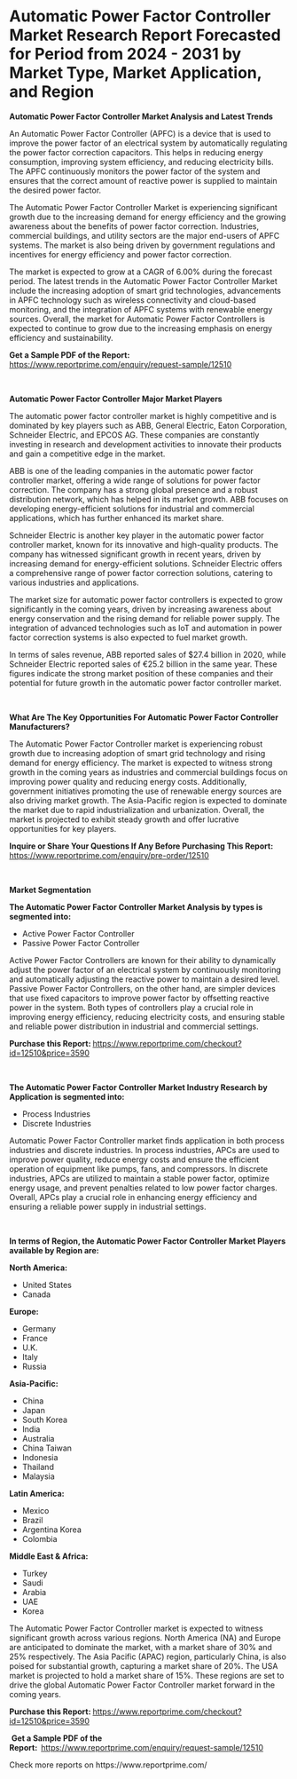 <p><h1>Automatic Power Factor Controller Market Research Report Forecasted for Period from 2024 -  2031 by Market Type, Market Application, and Region</h1></p><p><strong>Automatic Power Factor Controller Market Analysis and Latest Trends</strong></p>
<p><p>An Automatic Power Factor Controller (APFC) is a device that is used to improve the power factor of an electrical system by automatically regulating the power factor correction capacitors. This helps in reducing energy consumption, improving system efficiency, and reducing electricity bills. The APFC continuously monitors the power factor of the system and ensures that the correct amount of reactive power is supplied to maintain the desired power factor.</p><p>The Automatic Power Factor Controller Market is experiencing significant growth due to the increasing demand for energy efficiency and the growing awareness about the benefits of power factor correction. Industries, commercial buildings, and utility sectors are the major end-users of APFC systems. The market is also being driven by government regulations and incentives for energy efficiency and power factor correction.</p><p>The market is expected to grow at a CAGR of 6.00% during the forecast period. The latest trends in the Automatic Power Factor Controller Market include the increasing adoption of smart grid technologies, advancements in APFC technology such as wireless connectivity and cloud-based monitoring, and the integration of APFC systems with renewable energy sources. Overall, the market for Automatic Power Factor Controllers is expected to continue to grow due to the increasing emphasis on energy efficiency and sustainability.</p></p>
<p><strong>Get a Sample PDF of the Report:&nbsp;</strong> <a href="https://www.reportprime.com/enquiry/request-sample/12510">https://www.reportprime.com/enquiry/request-sample/12510</a></p>
<p>&nbsp;</p>
<p><strong>Automatic Power Factor Controller Major Market Players</strong></p>
<p><p>The automatic power factor controller market is highly competitive and is dominated by key players such as ABB, General Electric, Eaton Corporation, Schneider Electric, and EPCOS AG. These companies are constantly investing in research and development activities to innovate their products and gain a competitive edge in the market.</p><p>ABB is one of the leading companies in the automatic power factor controller market, offering a wide range of solutions for power factor correction. The company has a strong global presence and a robust distribution network, which has helped in its market growth. ABB focuses on developing energy-efficient solutions for industrial and commercial applications, which has further enhanced its market share.</p><p>Schneider Electric is another key player in the automatic power factor controller market, known for its innovative and high-quality products. The company has witnessed significant growth in recent years, driven by increasing demand for energy-efficient solutions. Schneider Electric offers a comprehensive range of power factor correction solutions, catering to various industries and applications.</p><p>The market size for automatic power factor controllers is expected to grow significantly in the coming years, driven by increasing awareness about energy conservation and the rising demand for reliable power supply. The integration of advanced technologies such as IoT and automation in power factor correction systems is also expected to fuel market growth.</p><p>In terms of sales revenue, ABB reported sales of $27.4 billion in 2020, while Schneider Electric reported sales of €25.2 billion in the same year. These figures indicate the strong market position of these companies and their potential for future growth in the automatic power factor controller market.</p></p>
<p>&nbsp;</p>
<p><strong>What Are The Key Opportunities For Automatic Power Factor Controller Manufacturers?</strong></p>
<p><p>The Automatic Power Factor Controller market is experiencing robust growth due to increasing adoption of smart grid technology and rising demand for energy efficiency. The market is expected to witness strong growth in the coming years as industries and commercial buildings focus on improving power quality and reducing energy costs. Additionally, government initiatives promoting the use of renewable energy sources are also driving market growth. The Asia-Pacific region is expected to dominate the market due to rapid industrialization and urbanization. Overall, the market is projected to exhibit steady growth and offer lucrative opportunities for key players.</p></p>
<p><strong>Inquire or Share Your Questions If Any Before Purchasing This Report:</strong> <a href="https://www.reportprime.com/enquiry/pre-order/12510">https://www.reportprime.com/enquiry/pre-order/12510</a></p>
<p>&nbsp;</p>
<p><strong>Market Segmentation</strong></p>
<p><strong>The Automatic Power Factor Controller Market Analysis by types is segmented into:</strong></p>
<p><ul><li>Active Power Factor Controller</li><li>Passive Power Factor Controller</li></ul></p>
<p><p>Active Power Factor Controllers are known for their ability to dynamically adjust the power factor of an electrical system by continuously monitoring and automatically adjusting the reactive power to maintain a desired level. Passive Power Factor Controllers, on the other hand, are simpler devices that use fixed capacitors to improve power factor by offsetting reactive power in the system. Both types of controllers play a crucial role in improving energy efficiency, reducing electricity costs, and ensuring stable and reliable power distribution in industrial and commercial settings.</p></p>
<p><strong>Purchase this Report:&nbsp;</strong><a href="https://www.reportprime.com/checkout?id=12510&price=3590">https://www.reportprime.com/checkout?id=12510&price=3590</a></p>
<p>&nbsp;</p>
<p><strong>The Automatic Power Factor Controller Market Industry Research by Application is segmented into:</strong></p>
<p><ul><li>Process Industries</li><li>Discrete Industries</li></ul></p>
<p><p>Automatic Power Factor Controller market finds application in both process industries and discrete industries. In process industries, APCs are used to improve power quality, reduce energy costs and ensure the efficient operation of equipment like pumps, fans, and compressors. In discrete industries, APCs are utilized to maintain a stable power factor, optimize energy usage, and prevent penalties related to low power factor charges. Overall, APCs play a crucial role in enhancing energy efficiency and ensuring a reliable power supply in industrial settings.</p></p>
<p>&nbsp;</p>
<p><strong>In terms of Region, the Automatic Power Factor Controller Market Players available by Region are:</strong></p>
<p>
    <p> <strong> North America: </strong>
        <ul>
            <li>United States</li>
            <li>Canada</li>
        </ul>
        </p> 
    <p> <strong> Europe: </strong>
        <ul>
            <li>Germany</li>
            <li>France</li>
            <li>U.K.</li>
            <li>Italy</li>
            <li>Russia</li>
        </ul>
        </p> 
    <p> <strong> Asia-Pacific: </strong>
        <ul>
            <li>China</li>
            <li>Japan</li>
            <li>South Korea</li>
            <li>India</li>
            <li>Australia</li>
            <li>China Taiwan</li>
            <li>Indonesia</li>
            <li>Thailand</li>
            <li>Malaysia</li>
        </ul>
        </p> 
    <p> <strong> Latin America: </strong>
        <ul>
            <li>Mexico</li>
            <li>Brazil</li>
            <li>Argentina Korea</li>
            <li>Colombia</li>
        </ul>
        </p> 
    <p> <strong> Middle East & Africa: </strong>
        <ul>
            <li>Turkey</li>
            <li>Saudi</li>
            <li>Arabia</li>
            <li>UAE</li>
            <li>Korea</li>
        </ul>
    </p>
    </p>
<p><p>The Automatic Power Factor Controller market is expected to witness significant growth across various regions. North America (NA) and Europe are anticipated to dominate the market, with a market share of 30% and 25% respectively. The Asia Pacific (APAC) region, particularly China, is also poised for substantial growth, capturing a market share of 20%. The USA market is projected to hold a market share of 15%. These regions are set to drive the global Automatic Power Factor Controller market forward in the coming years.</p></p>
<p><strong>Purchase this Report: </strong><a href="https://www.reportprime.com/checkout?id=12510&price=3590">https://www.reportprime.com/checkout?id=12510&price=3590</a></p>
<p>&nbsp;<strong>Get a Sample PDF of the Report:&nbsp;&nbsp;</strong><a href="https://www.reportprime.com/enquiry/request-sample/12510">https://www.reportprime.com/enquiry/request-sample/12510</a></p>
<p><strong></strong></p>
<p>Check more reports on https://www.reportprime.com/</p>